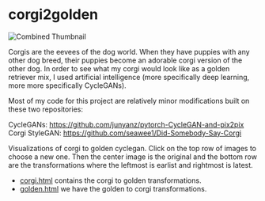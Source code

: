 # corgi2golden

![Combined Thumbnail](https://github.com/HughChen/corgi2golden/raw/main/images/combine_final.gif)

Corgis are the eevees of the dog world.  When they have puppies with any other dog breed, their puppies become an adorable corgi version of the other dog.  In order to see what my corgi would look like as a golden retriever mix, I used artificial intelligence (more specifically deep learning, more more specifically CycleGANs).

Most of my code for this project are relatively minor modifications built on these two repositories:

CycleGANs: https://github.com/junyanz/pytorch-CycleGAN-and-pix2pix
Corgi StyleGAN: https://github.com/seawee1/Did-Somebody-Say-Corgi

Visualizations of corgi to golden cyclegan.  Click on the top row of images to choose a new one.  Then the center image is the original and the bottom row are the transformations where the leftmost is earlist and rightmost is latest.

* [corgi.html](https://hughchen.github.io/corgi2golden/corgi.html) contains the corgi to golden transformations.  
* [golden.html](https://hughchen.github.io/corgi2golden/golden.html) we have the golden to corgi transformations. 

